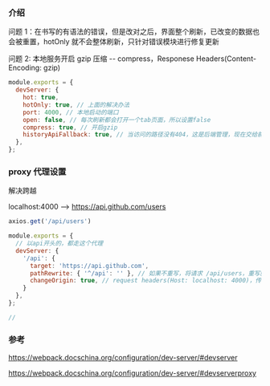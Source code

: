 ### 介绍

问题 1：在书写的有语法的错误，但是改对之后，界面整个刷新，已改变的数据也会被重置，hotOnly 就不会整体刷新，只针对错误模块进行修复更新

问题 2: 本地服务开启 gzip 压缩 -- compress，Responese Headers(Content-Encoding: gzip)

```js
module.exports = {
  devServer: {
    hot: true,
    hotOnly: true, // 上面的解决办法
    port: 4000, // 本地启动的端口
    open: false, // 每次刷新都会打开一个tab页面，所以设置false
    compress: true, // 开启gzip
    historyApiFallback: true, // 当访问的路径没有404，这是后端管理，现在交给前端管理， the HTML5 History API
  },
};
```

### proxy 代理设置

解决跨越

localhost:4000 --> https://api.github.com/users

```js
axios.get('/api/users')

module.exports = {
  // 以api开头的，都走这个代理
  devServer: {
    '/api': {
      target: 'https://api.github.com',
      pathRewrite: { '^/api': '' }, // 如果不重写，将请求 /api/users，重写就 /users
      changeOrigin: true, // request headers(Host: localhost: 4000)，传输过程中改变，浏览器中看不到
    } 
  },
};

// 
```

### 参考

https://webpack.docschina.org/configuration/dev-server/#devserver


https://webpack.docschina.org/configuration/dev-server/#devserverproxy